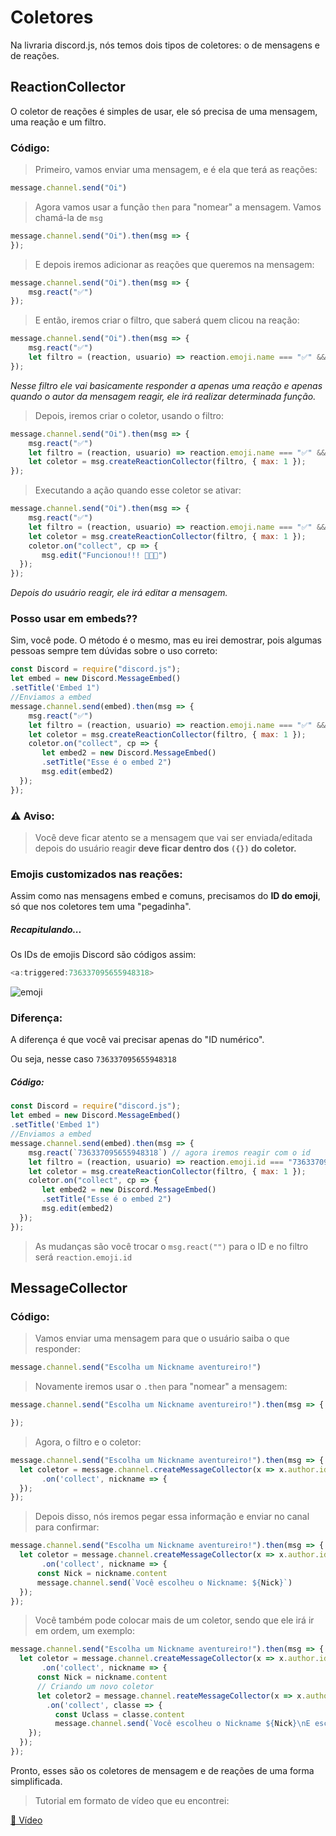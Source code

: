 # Coletores
 Na livraria discord.js, nós temos dois tipos de coletores: o de mensagens e de reações.

## ReactionCollector
 O coletor de reações é simples de usar, ele só precisa de uma mensagem, uma reação e um filtro.

### Código:
> Primeiro, vamos enviar uma mensagem, e é ela que terá as reações:

```javascript
message.channel.send("Oi")
```

> Agora vamos usar a função `then` para "nomear" a mensagem. Vamos chamá-la de `msg`

```javascript
message.channel.send("Oi").then(msg => {
});
```

> E depois iremos adicionar as reações que queremos na mensagem:

```javascript
message.channel.send("Oi").then(msg => {
    msg.react("✅")
});
```
> E então, iremos criar o filtro, que saberá quem clicou na reação:

```javascript
message.channel.send("Oi").then(msg => {
    msg.react("✅")
    let filtro = (reaction, usuario) => reaction.emoji.name === "✅" && usuario.id === message.author.id;
});
```
*Nesse filtro ele vai basicamente responder a apenas uma reação e apenas quando o autor da mensagem reagir, ele irá realizar determinada função.*

> Depois, iremos criar o coletor, usando o filtro:

```javascript
message.channel.send("Oi").then(msg => {
    msg.react("✅")
    let filtro = (reaction, usuario) => reaction.emoji.name === "✅" && usuario.id === message.author.id;
    let coletor = msg.createReactionCollector(filtro, { max: 1 });
});
```

> Executando a ação quando esse coletor se ativar:

```javascript
message.channel.send("Oi").then(msg => {
    msg.react("✅")
    let filtro = (reaction, usuario) => reaction.emoji.name === "✅" && usuario.id === message.author.id;
    let coletor = msg.createReactionCollector(filtro, { max: 1 });
    coletor.on("collect", cp => {
       msg.edit("Funcionou!!! 🎉🎉🎉")
  });
});
```
*Depois do usuário reagir, ele irá editar a mensagem.*

### Posso usar em embeds??
 Sim, você pode. O método é o mesmo, mas eu irei demostrar, pois algumas pessoas sempre tem dúvidas sobre o uso correto:

```javascript
const Discord = require("discord.js");
let embed = new Discord.MessageEmbed()
.setTitle('Embed 1")
//Enviamos a embed
message.channel.send(embed).then(msg => {
    msg.react("✅")
    let filtro = (reaction, usuario) => reaction.emoji.name === "✅" && usuario.id === message.author.id;
    let coletor = msg.createReactionCollector(filtro, { max: 1 });
    coletor.on("collect", cp => {
       let embed2 = new Discord.MessageEmbed()
       .setTitle("Esse é o embed 2")
       msg.edit(embed2)
  });
});
```

### ⚠️ Aviso:
> Você deve ficar atento se a mensagem que vai ser enviada/editada depois do usuário reagir **deve ficar dentro dos `({})` do coletor.**

### Emojis customizados nas reações:
 Assim como nas mensagens embed e comuns, precisamos do **ID do emoji**, só que nos coletores tem uma "pegadinha".

##### Recapitulando...
 Os IDs de emojis Discord são códigos assim: 
```javascript
<a:triggered:736337095655948318>
```
 ![emoji](https://cdn.discordapp.com/attachments/724803884173754399/745774179285991444/triggered.gif)

### Diferença:
 A diferença é que você vai precisar apenas do "ID numérico".

 Ou seja, nesse caso `736337095655948318`

##### Código:
```javascript
const Discord = require("discord.js");
let embed = new Discord.MessageEmbed()
.setTitle('Embed 1")
//Enviamos a embed
message.channel.send(embed).then(msg => {
    msg.react(`736337095655948318`) // agora iremos reagir com o id
    let filtro = (reaction, usuario) => reaction.emoji.id === "736337095655948318" && usuario.id === message.author.id; // agora é reaction.emoji.id
    let coletor = msg.createReactionCollector(filtro, { max: 1 });
    coletor.on("collect", cp => {
       let embed2 = new Discord.MessageEmbed()
       .setTitle("Esse é o embed 2")
       msg.edit(embed2)
  });
});
```
> As mudanças são você trocar o `msg.react("")` para o ID e no filtro será `reaction.emoji.id`

## MessageCollector

### Código:

> Vamos enviar uma mensagem para que o usuário saiba o que responder:

```javascript
message.channel.send("Escolha um Nickname aventureiro!")
```

> Novamente iremos usar o `.then` para "nomear" a mensagem:

```javascript
message.channel.send("Escolha um Nickname aventureiro!").then(msg => {

});
```

> Agora, o filtro e o coletor:

```javascript
message.channel.send("Escolha um Nickname aventureiro!").then(msg => {
  let coletor = message.channel.createMessageCollector(x => x.author.id === message.author.id, {max:1})
       .on('collect', nickname => {
  });
});
```

> Depois disso, nós iremos pegar essa informação e enviar no canal para confirmar:

```javascript
message.channel.send("Escolha um Nickname aventureiro!").then(msg => {
  let coletor = message.channel.createMessageCollector(x => x.author.id === message.author.id, {max:1})
       .on('collect', nickname => {
      const Nick = nickname.content
      message.channel.send(`Você escolheu o Nickname: ${Nick}`)
  });
});
```
> Você também pode colocar mais de um coletor, sendo que ele irá ir em ordem, um exemplo:

```javascript
message.channel.send("Escolha um Nickname aventureiro!").then(msg => {
  let coletor = message.channel.createMessageCollector(x => x.author.id === message.author.id, {max:1})
       .on('collect', nickname => {
      const Nick = nickname.content
      // Criando um novo coletor
      let coletor2 = message.channel.reateMessageCollector(x => x.author.id === message.author.id, {max: 1})
        .on('collect', classe => {
          const Uclass = classe.content
          message.channel.send(`Você escolheu o Nickname ${Nick}\nE escolheu a classe ${Uclass}`)
    });
  });
});
```

 Pronto, esses são os coletores de mensagem e de reações de uma forma simplificada.

> Tutorial em formato de vídeo que eu encontrei:

[🔗 Vídeo](https://youtu.be/TujRpqPUE-U)
